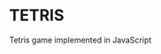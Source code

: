 <!DOCTYPE html>
<html lang="en">
<head>
  <link href="https://fonts.googleapis.com/css?family=Press+Start+2P" rel="stylesheet">
  <link rel="stylesheet" type="text/css" href="README_style.css">
</head>
<body>
<h1>TETRIS</h1>
Tetris game implemented in JavaScript
</body>
</html>